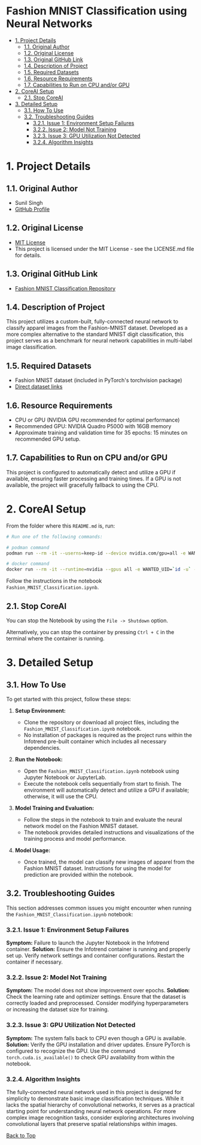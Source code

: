 <h1>Fashion MNIST Classification using Neural Networks</h1>

- [1. Project Details](#1-project-details)
  - [1.1. Original Author](#11-original-author)
  - [1.2. Original License](#12-original-license)
  - [1.3. Original GitHub Link](#13-original-github-link)
  - [1.4. Description of Project](#14-description-of-project)
  - [1.5. Required Datasets](#15-required-datasets)
  - [1.6. Resource Requirements](#16-resource-requirements)
  - [1.7. Capabilities to Run on CPU and/or GPU](#17-capabilities-to-run-on-cpu-andor-gpu)
- [2. CoreAI Setup](#2-coreai-setup)
  - [2.1. Stop CoreAI](#21-stop-coreai)
- [3. Detailed Setup](#3-detailed-setup)
  - [3.1. How To Use](#31-how-to-use)
  - [3.2. Troubleshooting Guides](#32-troubleshooting-guides)
    - [3.2.1. Issue 1: Environment Setup Failures](#321-issue-1-environment-setup-failures)
    - [3.2.2. Issue 2: Model Not Training](#322-issue-2-model-not-training)
    - [3.2.3. Issue 3: GPU Utilization Not Detected](#323-issue-3-gpu-utilization-not-detected)
    - [3.2.4. Algorithm Insights](#324-algorithm-insights)


# 1. Project Details

## 1.1. Original Author
- Sunil Singh
- [GitHub Profile](https://github.com/sssingh)

## 1.2. Original License
- [MIT License](https://choosealicense.com/licenses/mit/)
- This project is licensed under the MIT License - see the LICENSE.md file for details.

## 1.3. Original GitHub Link
- [Fashion MNIST Classification Repository](https://github.com/sssingh/fashion-mnist-classification)

## 1.4. Description of Project
This project utilizes a custom-built, fully-connected neural network to classify apparel images from the Fashion-MNIST dataset. Developed as a more complex alternative to the standard MNIST digit classification, this project serves as a benchmark for neural network capabilities in multi-label image classification.

## 1.5. Required Datasets
- Fashion MNIST dataset (included in PyTorch's torchvision package)
- [Direct dataset links](https://www.tensorflow.org/tutorials/keras/classification)

## 1.6. Resource Requirements
- CPU or GPU (NVIDIA GPU recommended for optimal performance)
- Recommended GPU: NVIDIA Quadro P5000 with 16GB memory
- Approximate training and validation time for 35 epochs: 15 minutes on recommended GPU setup.

## 1.7. Capabilities to Run on CPU and/or GPU
This project is configured to automatically detect and utilize a GPU if available, ensuring faster processing and training times. If a GPU is not available, the project will gracefully fallback to using the CPU.

# 2. CoreAI Setup

From the folder where this `README.md` is, run:

```bash
# Run one of the following commands:

# podman command
podman run --rm -it --userns=keep-id --device nvidia.com/gpu=all -e WANTED_UID=`id -u` -e WANTED_GID=`id -g` -e CoreAI_VERBOSE="yes" -v `pwd`:/iti -p 8888:8888 --name CoreAI-FashionMNISTClassification docker.io/infotrend/coreai:latest  /run_jupyter.sh

# docker command
docker run --rm -it --runtime=nvidia --gpus all -e WANTED_UID=`id -u` -e WANTED_GID=`id -g` -e CoreAI_VERBOSE="yes" -v `pwd`:/iti -p 8888:8888 --name CoreAI-FashionMNISTClassification infotrend/coreai:latest  /run_jupyter.sh
```

Follow the instructions in the notebook `Fashion_MNIST_Classification.ipynb`.

## 2.1. Stop CoreAI

You can stop the Notebook by using the `File -> Shutdown` option.

Alternatively, you can stop the container by pressing `Ctrl + C` in the terminal where the container is running.

# 3. Detailed Setup

## 3.1. How To Use
To get started with this project, follow these steps:

1. **Setup Environment:**
   - Clone the repository or download all project files, including the `Fashion_MNIST_Classification.ipynb` notebook.
   - No installation of packages is required as the project runs within the Infotrend pre-built container which includes all necessary dependencies.

2. **Run the Notebook:**
   - Open the `Fashion_MNIST_Classification.ipynb` notebook using Jupyter Notebook or JupyterLab.
   - Execute the notebook cells sequentially from start to finish. The environment will automatically detect and utilize a GPU if available; otherwise, it will use the CPU.

3. **Model Training and Evaluation:**
   - Follow the steps in the notebook to train and evaluate the neural network model on the Fashion MNIST dataset.
   - The notebook provides detailed instructions and visualizations of the training process and model performance.

4. **Model Usage:**
   - Once trained, the model can classify new images of apparel from the Fashion MNIST dataset. Instructions for using the model for prediction are provided within the notebook.

## 3.2. Troubleshooting Guides
This section addresses common issues you might encounter when running the `Fashion_MNIST_Classification.ipynb` notebook:

### 3.2.1. Issue 1: Environment Setup Failures
**Symptom:** Failure to launch the Jupyter Notebook in the Infotrend container.
**Solution:** Ensure the Infotrend container is running and properly set up. Verify network settings and container configurations. Restart the container if necessary.

### 3.2.2. Issue 2: Model Not Training
**Symptom:** The model does not show improvement over epochs.
**Solution:** Check the learning rate and optimizer settings. Ensure that the dataset is correctly loaded and preprocessed. Consider modifying hyperparameters or increasing the dataset size for training.

### 3.2.3. Issue 3: GPU Utilization Not Detected
**Symptom:** The system falls back to CPU even though a GPU is available.
**Solution:** Verify the GPU installation and driver updates. Ensure PyTorch is configured to recognize the GPU. Use the command `torch.cuda.is_available()` to check GPU availability from within the notebook.

### 3.2.4. Algorithm Insights
The fully-connected neural network used in this project is designed for simplicity to demonstrate basic image classification techniques. While it lacks the spatial hierarchy of convolutional networks, it serves as a practical starting point for understanding neural network operations. For more complex image recognition tasks, consider exploring architectures involving convolutional layers that preserve spatial relationships within images.

[Back to Top](#project-fashion-mnist-classification-using-neural-networks)
